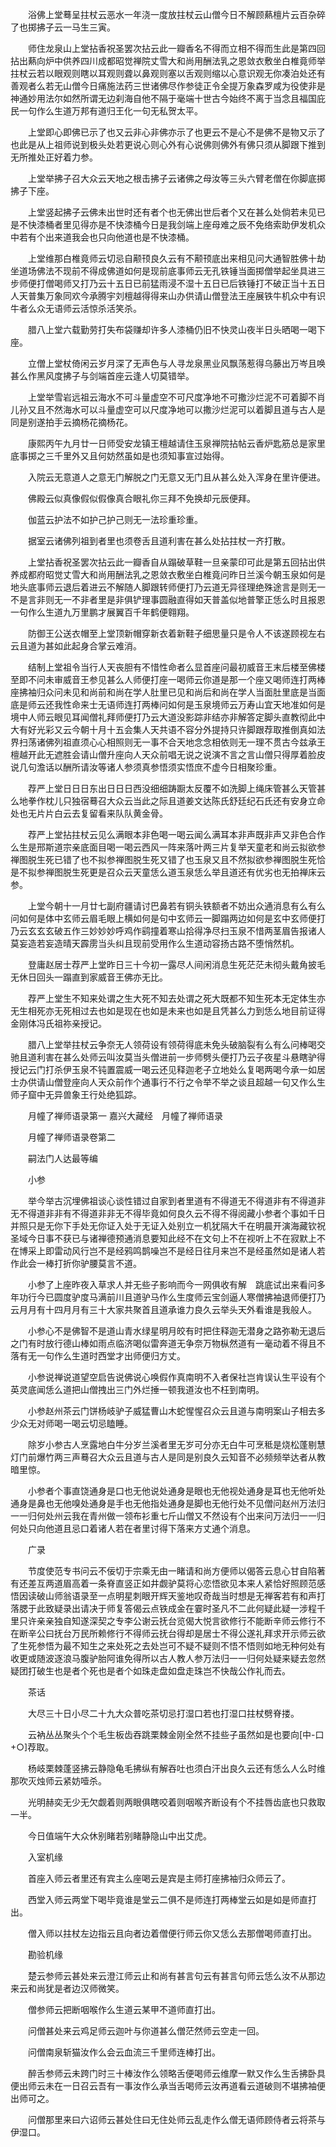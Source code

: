 <!-- { "loadSidebar": true } -->
　　浴佛上堂蓦呈拄杖云恶水一年浇一度放拄杖云山僧今日不解顾爇檀片云百杂碎了也掷拂子云一马生三寅。

　　师住龙泉山上堂拈香祝圣罢次拈云此一瓣香名不得而立相不得而生此是第四回拈出爇向炉中供养四川成都昭觉禅院丈雪大和尚用酬法乳之恩敛衣敷坐白椎竟师举拄杖云若以眼观则瞎以耳观则聋以鼻观则塞以舌观则缩以心意识观无你凑泊处还有善观者么若无山僧今日痛施法药三世诸佛尽作参徒正令全提万象森罗咸为役使非是神通妙用法尔如然所谓无边刹海自他不隔于毫端十世古今始终不离于当念且福国庇民一句作么生道万邦有道归王化一句无私贺太平。

　　上堂即心即佛已示了也又云非心非佛亦示了也更云不是心不是佛不是物又示了也此是从上祖师说到极头处若更说心则心外有心说佛则佛外有佛只须从脚跟下推到无所推处正好着力参。

　　上堂举拂子召大众云天地之根击拂子云诸佛之母汝等三头六臂老僧在你脚底掷拂子下座。

　　上堂竖起拂子云佛未出世时还有者个也无佛出世后者个又在甚么处倘若未见已是不快漆桶者里见得亦是不快漆桶今日是我剑端上座母难之辰不免络索助伊发机众中若有个出来道我会也只向他道也是不快漆桶。

　　上堂维那白椎竟师云切忌自颟顸良久云有不颟顸底出来相见问大通智胜佛十劫坐道场佛法不现前不得成佛道如何是现前底事师云无孔铁锤当面掷僧举起坐具进三步师便打僧喝师又打乃云十五日已前猛雨浸不湿十五日已后铁锤打不破正当十五日人天普集万象同欢今承腾宇刘檀越得得来山办供请山僧登法王座展铁牛机众中有识牛者么众无语师云活惊杀活笑杀。

　　腊八上堂六载勤劳打失布袋赚却许多人漆桶仍旧不快灵山夜半日头晒喝一喝下座。

　　立僧上堂杖倚闲云岁月深了无声色与人寻龙泉黑业风飘荡惹得乌藤出万岑且唤甚么作黑风度拂子与剑端首座云逢人切莫错举。

　　上堂举雪岩远祖云海水不可斗量虚空不可尺度净地不可撒沙烂泥不可着脚不肖儿孙又且不然海水可以斗量虚空可以尺度净地可以撒沙烂泥可以着脚且道与古人是同是别遂拍手云摘杨花摘杨花。

　　康熙丙午九月廿一日师受安龙镇王檀越请住玉泉禅院拈帖云香炉匙筋总是家里底事掷之三千里外又且何妨然虽如是也须知事宣过始得。

　　入院云无意道人之意无门解脱之门无意又无门且从甚么处入浑身在里许便进。

　　佛殿云似真像假似假像真合眼礼你三拜不免换却元辰便拜。

　　伽蓝云护法不如护己护己则无一法珍重珍重。

　　据室云诸佛列祖到者里也须卷舌且道利害在甚么处拈拄杖一齐打散。

　　上堂拈香祝圣罢次拈云此一瓣香自从蹋破草鞋一旦亲蒙印可此是第五回拈出供养成都府昭觉丈雪大和尚用酬法乳之恩敛衣敷坐白椎竟问昨日兰溪今朝玉泉如何是地头底事师云退后着进云不解随人脚跟转师便打乃云道无异径理绝殊途言是则无一不是言非则无一不非者里是非俱铲理事圆融直得如天普盖似地普擎正恁么时且报恩一句作么生道九万里鹏才展翼百千年鹤便翱翔。

　　防御王公送衣帽至上堂顶新帽穿新衣着新鞋子细思量只是令人不该遂顾视左右云且道为甚如此起身合掌云难消。

　　结制上堂祖令当行人天丧胆有不惜性命者么显首座问最初威音王末后楼至佛楼至即不问未审威音王参见甚么人师便打座一喝师云你道是那一个座又喝师连打两棒座拂袖归众问未见和尚前和尚在学人肚里已见和尚后和尚在学人当面肚里底是当面底是师云还我性命来士无语师连打两棒问如何是玉泉境师云万寿山宜天地准如何是境中人师云眼见耳闻僧礼拜师便打乃云大道没影踪非结亦非解答定脚头直教彻此中大有好光彩又云今朝十月十五会集人天共语不容分外提持只许脚跟荐取推倒真如法界扫荡诸佛列祖直须心心相照则无一事不合天地念念相依则无一理不贯古今兹承王檀越开此无遮胜会请山僧升座向人天众前唱无说之说演不言之言山僧只得厚着脸皮说几句澹话以酬所请汝等诸人参须真参悟须实悟庶不虚今日相聚珍重。

　　荐严上堂日日日东出日日日西没细细踌蹰太反覆不如洗脚上绳床管甚么天管甚么地拳作枕儿只独宿蓦召大众云当此之际且道姜文达陈氏舒廷纪石氏还有安身立命处也无片片白云去复留看来队队黄金骨。

　　荐严上堂拈拄杖云见么满眼本非色喝一喝云闻么满耳本非声既非声又非色合作么生是邢斯道宗亲底面目喝一喝云西风一阵来落叶两三片复举天童老和尚云拟欲参禅图脱生死已错了也不拟参禅图脱生死又错了也玉泉又且不然拟欲参禅图脱生死恰是不拟参禅图脱生死更是召众云天童恁么道玉泉恁么举且道还有优劣也无拍禅床云参。

　　上堂今朝十一月廿七副府疆请讨巴鼻若有铜头铁额者不妨出众通消息有么有么问如何是体中玄师云眉毛眼上横如何是句中玄师云一脚蹋两边如何是玄中玄师便打乃云玄玄玄破五作三妙妙妙呼鸡作鹞撞着寒山拾得净尽扫玉泉不惜两茎眉告报诸人莫妄造若妄造晴天霹雳当头纠且现前受用作么生道动容扬古路不堕悄然机。

　　登庸赵居士荐严上堂昨日三十今初一露尽人间闲消息生死茫茫未彻头戴角披毛无休日回头一蹋直到家威音王佛亦无比。

　　荐严上堂生不知来处谓之生大死不知去处谓之死大既都不知生死本无定体生亦无生相死亦无死相过去也如是现在也如是未来也如是且凭甚么力到恁么地目前证得金刚体冯氏祖祢亲授记。

　　腊八上堂举拄杖云争奈无人领荷设有领荷得底未免头破脑裂有么有么问棒喝交驰且道利害在甚么处师云叫汝莫当头僧进前一步师劈头便打乃云子夜星斗悬瞎驴得授记云门打杀伊玉泉不钝置震威一喝云还见释迦老子立地处么复喝两喝今承一如居士办供请山僧登座向人天众前作个通事行不行之令举不举之谈且超越一句又作么生师子窟中无异兽象王行处绝狐踪。

　　月幢了禅师语录第一
嘉兴大藏经　月幢了禅师语录


　　月幢了禅师语录卷第二

　　嗣法门人达最等编

　　小参

　　举今举古沉埋佛祖谈心谈性错过自家到者里道有不得道无不得道非有不得道非无不得道非非有不得道非非无不得毕竟如何良久云不得不得阅藏小参者个事如千日并照只是无你下手处无你证入处于无证入处别立一机犹隔大千在明晨开演海藏钦祝圣域今日事不获已与诸禅德预通消息要知此经不在文句上不在视听上不在寂默上不在博采上即雷动风行岂不是经鸦鸣鹊噪岂不是经日往月来岂不是经虽然如是诸人若作此会一棒打折你驴腰莫言不道。

　　小参了上座昨夜入草求人并无些子影响而今一网俱收有解　跳底试出来看问多年功行今已圆度驴度马满前川且道驴马作么生度师云宝剑逼人寒僧拂袖退师便打乃云月月有十四月月有三十大家共聚首且道承谁力良久云举头天外看谁是我般人。

　　小参心不是佛智不是道山青水绿星明月皎有时把住释迦无潜身之路弥勒无退后之门有时放行德山棒如雨点临济喝似雷奔道无争奈万物枞然道有一毫动着不得且不落有无一句作么生道时西堂才出师便归方丈。

　　小参说禅说道望空启告说佛说心唤假作真南明不入者保社岂肯误认生平设有个英灵底闻恁么道把山僧拽出三门外烂捶一顿我道汝也不枉到南明。

　　小参赵州茶云门饼杨岐驴子威猛曹山木蛇惺惺召众云且道与南明案山子相去多少众无对师喝一喝云切忌瞌睡。

　　除岁小参古人烹露地白牛分岁兰溪者里无岁可分亦无白牛可烹秪是烧松蓬剔慧灯门前爆竹两三声蓦召大众云且道与古人是同是别良久云知音不必频频举达者从教暗里惊。

　　小参者个事直饶通身是口也无他说处通身是眼也无他视处通身是耳也无他听处通身是鼻也无他嗅处通身是手也无他指处通身是脚也无他行处不见僧问赵州万法归一一归何处州云我在青州做一领布衫重七斤山僧又不然设有个出来问万法归一一归何处只向他道且忌口着诸人若在者里讨得下落来方丈通个消息。

　　广录

　　节度使范专书问云不佞切于宗乘无由一睹请和尚方便师以偈答云息心甘自陷著有还差互两道眉高着一条脊直竖正如井觑驴莫将心恋悟欲见本来人紧恰好照顾范感悟因读破山师翁语录至一点明星刺眼开辉天鉴地叹奇哉当时想是无禅客若有和声打落腮于此致疑录出请决于师复答偈云点铁成金在霎时圣凡不二此何疑此疑一涉程千里只许亲亲独自知遂深契之专李公谢云抚台览偈大悦言欲修行不能断辛师云修行不在断辛公曰抚台万民所赖修行不得师云抚台得却是居士不得公遂礼拜求开示师云欲了生死参悟为最不知生之来处死之去处岂可不疑不疑则不悟不悟则如地无种何处有收更或随波逐浪马腹驴胎阿谁免得所以古人教人参万法归一一归何处疑来疑去忽然疑团打破生也是者个死也是者个如珠走盘如盘走珠岂不快哉公作礼而去。

　　茶话

　　大尽三十日小尽二十九大众普吃茶切忌打湿口若也打湿口拄杖劈脊搂。

　　云衲丛丛聚头个个毛生板齿吞跳栗棘金刚全然不挂些子虽然如是也要向[中-口+○]荐取。

　　杨岐栗棘蓬竖拂云静隐龟毛拂纵有解吞吐也须白汗出良久云还有恁么人么时维那吹灭烛师云紧妨噎杀。

　　光明赫奕无少无欠觑着则两眼俱瞎咬着则咽喉齐断设有个不挂唇齿底也只救取一半。

　　今日值端午大众休别睹若别睹静隐山中出艾虎。

　　入室机缘

　　首座入师云者里还有宾主么座喝云是宾是主师打座拂袖归众师云了。

　　西堂入师云两堂下喝毕竟谁是堂云二俱不是师连打两棒堂云如是如是师直打出。

　　僧入师以拄杖左边指云且向者边着僧便行师云你又恁么去那僧喝师直打出。

　　勘验机缘

　　楚云参师云甚处来云澄江师云止和尚有甚言句云有甚言句师云恁么汝不从那边来云和尚犹是者边汉师微笑。

　　僧参师云把断咽喉作么生道云某甲不道师直打出。

　　问僧甚处来云鸡足师云迦叶与你道甚么僧茫然师云空走一回。

　　问僧南泉斩猫汝作么会云血流三千里师连棒打出。

　　醉舌参师云未跨门时三十棒汝作么领略舌便喝师云维摩一默又作么生舌拂卧具便出师云未在一日召云吾有一事汝作么承当舌喝师云汝再道看云道破则不堪拂袖便出师可之。

　　问僧那里来曰六诏师云甚处住曰无住处师云乱走作么僧无语师顾侍者云将茶与伊湿口。

